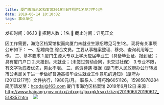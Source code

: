 ```yaml
---
title: 厦门市海沧区档案馆2019年6月招聘1名见习生公告
date: 2019-06-14 10:10:02
tags: 事业单位
---
```

发布时间：06.13   🌟   招聘人数：1名   🌈   截止时间：详见正文
<!-- more -->

因工作需要，海沧区档案馆拟面向厦门未就业生源招聘见习生1名，现将有关事项公布如下：
一、招聘岗位
综合文员，主要从事档案整理、移交、查询利用等工作。
二、基本要求
1.厦门生源大专以上学历应届毕业生（具备毕业证、报到证）；具有厦门户口
2.未报到，未就业；（未签过劳动合同，未交过社保）
3.专业不限，有文字功底者优先，男女不限。
三、薪资待遇
根据《厦门市人民政府办公厅转发市公务局关于进一步做好普通高校毕业生就业工作意见的通知》（厦府办[2013]217号）文件执行，1980元/月。
联系人：傅巧玲6051126，15985878284
简历请发至：hcqdaj@163.com
厦门市海沧区档案馆
2019年6月12日
来源：
http://www.haicang.gov.cn/xx/zdxxgk/jbxxgk/rsxx/zkzp/201906/t20190612_518357.htm
 
 ![](https://cdn.weiweiblog.cn/20181015134814.png)